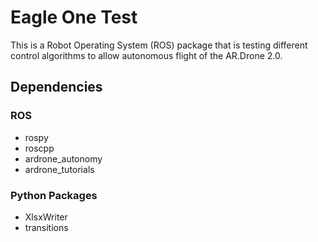 # Eagle One Test

This is a Robot Operating System (ROS) package that is testing different control algorithms to allow autonomous
flight of the AR.Drone 2.0.

## Dependencies

### ROS
* rospy
* roscpp
* ardrone_autonomy
* ardrone_tutorials

### Python Packages
* XlsxWriter
* transitions
